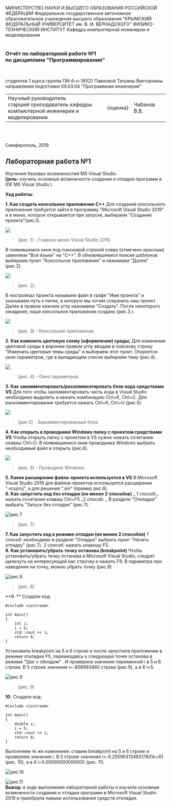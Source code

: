 МИНИСТЕРСТВО НАУКИ  И ВЫСШЕГО ОБРАЗОВАНИЯ РОССИЙСКОЙ ФЕДЕРАЦИИ
Федеральное государственное автономное образовательное учреждение высшего образования
"КРЫМСКИЙ ФЕДЕРАЛЬНЫЙ УНИВЕРСИТЕТ им. В. И. ВЕРНАДСКОГО"
ФИЗИКО-ТЕХНИЧЕСКИЙ ИНСТИТУТ
Кафедра компьютерной инженерии и моделирования
<br/><br/>

### Отчёт по лабораторной работе №1<br/> по дисциплине "Программирование"
<br/>

студентки 1 курса группы ПИ-б-о-191(2)
Павловой Татьяны Викторовны
направления подготовки 09.03.04 "Программная инженерия"
<br/>

<table>
<tr><td>Научный руководитель<br/> старший преподаватель кафедры<br/> компьютерной инженерии и моделирования</td>
<td>(оценка)</td>
<td>Чабанов В.В.</td>
</tr>
</table>
<br/><br/>

Симферополь, 2019
## Лабораторная работа №1
Изучение базовых возможностей MS Visual Studio<br>
**Цель:** изучить основные возможности создания и отладки программ в IDE MS Visual Studio.\

**Ход работы:**

**1. Как создать консольное приложение С++**
Для создания консольного приложения требуется зайти в программу "Microsoft Visual Studio 2019" и в меню, которое открывается при запуске, выбираем "Создание проекта"(рис.1).

![](https://github.com/dark-angel-jpg/Lab/blob/master/image%20lab%201/Меню%20visuala.jpg?raw=true) 
>(рис. 1) - Главное меню Visual Studio 2019.

В появившемся окне под поисковой строкой слева (отмечено красным) заменяем "Все языки" на "С++". В обновившиемся поиске шаблонов выбираем пункт "Консольное приложение" и нажимаем "Далее" (рис.2).

![ ](https://github.com/dark-angel-jpg/Lab/blob/master/image%20lab%201/ШАблоны.jpg?raw=true) 
>(рис. 2).

В настройках проекта называем файл в графе "Имя проекта" и указываем путь к папке, в которую мы хотим сохранить наш проект. Далее в правом нижнем углу нажимаем "Создать". После некоторого ожидания, наше консольное приложение создано (рис.3 ). 

![](https://github.com/dark-angel-jpg/Lab/blob/master/image%20lab%201/Консольное%20приложение.jpg?raw=true) 
>(рис. 3) -  Консольное приложение.

**2. Как изменить цветовую схему (оформление) среды;**
Для изменения цветовой среды в верхнем правом углу вводим в поискову строку "Изменить цветовые темы среды" и выбираем этот пункт. Откроется окно параметров, где в выпадаещем списке выбираем тему (рис.4).

![](https://github.com/dark-angel-jpg/Lab/blob/master/image%20lab%201/Среда.jpg?raw=true) 
>(рис. 4) - Окно параметров.

**3. Как закомментировать/раскомментировать блок кода средствами VS**
Для того чтобы закомментировать часть кода в Visual Studio необходимо выделить и нажать комбинацию Ctrl+K, Ctrl+C. Для раскомментирования требуется нажать Ctrl+K, Ctrl+U (рис.5).

![](https://github.com/dark-angel-jpg/Lab/blob/master/image%20lab%201/ракомментирование%20и%20не.jpg?raw=true) 
>(рис.5) - Закомментированный блок.

**4. Как открыть в проводнике Windows папку с проектом средствами VS**
Чтобы открыть папку с проектом в VS нужно нажать сочетание клавиш Ctrl+O. В появившиемся окне проводника Windows выбрать необходимый файл и открыть (рис.6).

![](https://github.com/dark-angel-jpg/Lab/blob/master/image%20lab%201/открыть%20в%20туц.jpg?raw=true) 
>(рис. 6) - Проводник Windows. 

**5. Какое расширение файла-проекта используется в VS**
В Microsoft Visual Studio 2019 для файлов-проектов используется расширение ".vcxproj", а для решения ".sin" (пример рис.6).<br>
**6. Как запустить код без отладки (не менее 2 способов)**
_ 1 способ:_ нажать сочетание клавиш Ctrl+F5
_2 способ: _ В разделе "Откладка" выбрать "Запуск без отладки" (рис.7).

![рис.7](https://github.com/dark-angel-jpg/Lab/blob/master/image%20lab%201/Запуск%20без%20откладки.jpg?raw=true) 
>(рис. 7)

**7. Как запустить код в режиме отладки (не менее 2 способов)**
_1 способ:_ необходимо в  разделе "Отладка" выбрать пункт "Начать отладку" (рис.7).
_2 способ:_ нажать клавишу F5. <br>
**8. Как установить/убрать точку останова (breakpoint)**
Чтобы установить/убрать точку останова в Microsoft Visual Studio, следует щелкнуть на интересующей нас строчку и нажать F9. В параметра при наведении на точку, можно убрать точку (рис.8).

![рис.8](https://github.com/dark-angel-jpg/Lab/blob/master/image%20lab%201/точка%20останова.jpg?raw=true) 
>(рис. 8)

**9. ** Создали код:
```с++
#include <iostream>

int main()
{
	int i;
	i = 5;
	std::cout << i;
	return 0;
}
```
Установила breakpoint на 5 и 6 строке и после запустила приложение в режиме откладки F5, перемещаясь к следующей точке останова в режиме "Шаг с обходом" . И проверила значение переменной i в 5 и 6 строке. 
В 5 строке значение i=-858993460 строке (рис.9), а в 6  i=5. 

![рис.9](https://github.com/dark-angel-jpg/Lab/blob/master/image%20lab%201/значения%20переменных.jpg?raw=true) 
>(рис. 9)

**10.** Создали код:
```с++
#include <iostream>

int main()
{
	double i;
	i = 5;
	std::cout << i;
	return 0;
}
```
Выполняем те же изменения: ставим breakpoint на 5 и 6 строке и проверяем значение i. В 5 строке значение i=-9.2559631349317831e+61 (рис. 10), а в 6 i=5.00000000000000 (рис. 11).

![рис.10](https://github.com/dark-angel-jpg/Lab/blob/master/image%20lab%201/10%20задание.jpg?raw=true)<br>

![рис.11](https://github.com/dark-angel-jpg/Lab/blob/master/image%20lab%201/задание%2010%202%20часть.jpg?raw=true)<br>
**Вывод:** в ходе выполнения лабораторной работы я изучила основные возможности создания и отладки программ в Microsoft Visual Studio 2019 и приобрила навыки использования средств откладки.
